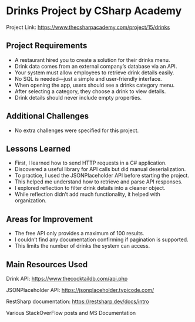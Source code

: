 
# Drinks Project by CSharp Academy

Project Link: <https://www.thecsharpacademy.com/project/15/drinks>

## Project Requirements

- A restaurant hired you to create a solution for their drinks menu.
- Drink data comes from an external company’s database via an API.
- Your system must allow employees to retrieve drink details easily.
- No SQL is needed—just a simple and user-friendly interface.
- When opening the app, users should see a drinks category menu.
- After selecting a category, they choose a drink to view details.
- Drink details should never include empty properties.

## Additional Challenges

- No extra challenges were specified for this project.

## Lessons Learned

- First, I learned how to send HTTP requests in a C# application.
- Discovered a useful library for API calls but did manual deserialization.
- To practice, I used the JSONPlaceholder API before starting the project.
- This helped me understand how to retrieve and parse API responses.
- I explored reflection to filter drink details into a cleaner object.
- While reflection didn’t add much functionality, it helped with organization.

## Areas for Improvement

- The free API only provides a maximum of 100 results.
- I couldn’t find any documentation confirming if pagination is supported.
- This limits the number of drinks the system can access.

## Main Resources Used

Drink API: <https://www.thecocktaildb.com/api.php>

JSONPlaceholder API: <https://jsonplaceholder.typicode.com/>

RestSharp documentation: <https://restsharp.dev/docs/intro>

Various StackOverFlow posts and MS Documentation
